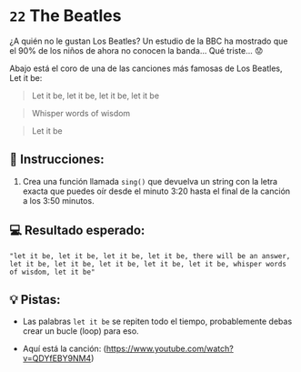 # `22` The Beatles
¿A quién no le gustan Los Beatles? Un estudio de la BBC ha mostrado que el 90% de los niños de ahora no conocen la banda... Qué triste... 😟

Abajo está el coro de una de las canciones más famosas de Los Beatles, Let it be:

>Let it be, let it be, let it be, let it be

>Whisper words of wisdom

>Let it be

## 📝 Instrucciones:
1. Crea una función llamada `sing()` que devuelva un string con la letra exacta que puedes oír desde el minuto 3:20 hasta el final de la canción a los 3:50 minutos.
## 💻 Resultado esperado:
```
"let it be, let it be, let it be, let it be, there will be an answer, let it be, let it be, let it be, let it be, let it be, whisper words of wisdom, let it be"
```
## 💡 Pistas:
- Las palabras `let it be` se repiten todo el tiempo, probablemente debas crear un bucle (loop) para eso.

- Aquí está la canción: (https://www.youtube.com/watch?v=QDYfEBY9NM4)